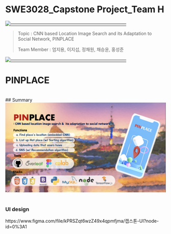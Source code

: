 # SWE3028_Capstone Project_Team H

[![——————————————————————————](https://raw.githubusercontent.com/andreasbm/readme/master/assets/lines/colored.png)](#license)

> Topic : CNN based Location Image Search and its Adaptation to Social Network, PINPLACE
>
>  Team Member : 엄지용, 이지섭, 정채원, 채승윤, 홍성준
> 
[![——————————————————————————](https://raw.githubusercontent.com/andreasbm/readme/master/assets/lines/colored.png)](#license)
 

# PINPLACE
<br>
## Summary 
<img src="./pinplace.png">
<br>
<br>

<h3> UI design </h3>
https://www.figma.com/file/kPRSZqt6wzZ49x4qpmfjma/캡스톤-UI?node-id=0%3A1
